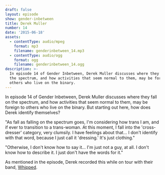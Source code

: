 ```yaml
---
draft: false
layout: episode
show: gender-inbetween
title: Derek Muller
number: 14
date: '2015-06-18'
assets:
  - contentType: audio/mpeg
    format: mp3
    filename: genderinbetween_14.mp3
  - contentType: audio/ogg
    format: ogg
    filename: genderinbetween_14.ogg
description: >-
  In episode 14 of Gender Inbetween, Derek Muller discusses where they fall on
  the spectrum, and how activities that seem normal to them, may be foreign to
  others who live on the binary.
---
```

In episode 14 of Gender Inbetween, Derek Muller discusses where they fall on the spectrum, and how activities that seem normal to them, may be foreign to others who live on the binary. But starting out here, how does Derek identify themselves?

"As fall as falling on the spectrum goes, I'm considering how trans I am, and if ever to transition to a trans-woman. At this moment, I fall into the 'cross-dresser' category, very clumsily. I have feelings about that... I don't identify with that word, because I just call it 'dressing.' It's just clothing."

"Otherwise, I don't know how to say it... I'm just not a guy, at all. I don't know how to describe it. I just don't have the words for it."

As mentioned in the episode, Derek recorded this while on tour with their band, [Whipped](https://whipped.bandcamp.com).
